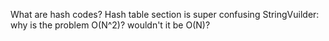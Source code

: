 What are hash codes?
Hash table section is super confusing
StringVuilder: why is the problem O(N^2)? wouldn't it be O(N)?
